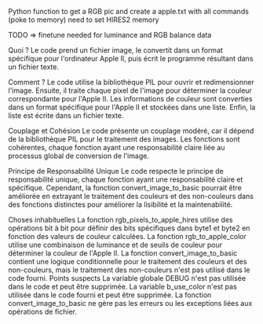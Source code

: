 Python function to get a RGB pic and create a apple.txt with all commands (poke to memory) need to set HIRES2 memory

TODO => finetune needed for luminance and RGB balance data


Quoi ?
Le code prend un fichier image, le convertit dans un format spécifique pour l'ordinateur Apple II, puis écrit le programme résultant dans un fichier texte.

Comment ?
Le code utilise la bibliothèque PIL pour ouvrir et redimensionner l'image. Ensuite, il traite chaque pixel de l'image pour déterminer la couleur correspondante pour l'Apple II. Les informations de couleur sont converties dans un format spécifique pour l'Apple II et stockées dans une liste. Enfin, la liste est écrite dans un fichier texte.

Couplage et Cohésion
Le code présente un couplage modéré, car il dépend de la bibliothèque PIL pour le traitement des images. Les fonctions sont cohérentes, chaque fonction ayant une responsabilité claire liée au processus global de conversion de l'image.

Principe de Responsabilité Unique
Le code respecte le principe de responsabilité unique, chaque fonction ayant une responsabilité claire et spécifique. Cependant, la fonction convert_image_to_basic pourrait être améliorée en extrayant le traitement des couleurs et des non-couleurs dans des fonctions distinctes pour améliorer la lisibilité et la maintenabilité.

Choses inhabituelles
La fonction rgb_pixels_to_apple_hires utilise des opérations bit à bit pour définir des bits spécifiques dans byte1 et byte2 en fonction des valeurs de couleur calculées.
La fonction rgb_to_apple_color utilise une combinaison de luminance et de seuils de couleur pour déterminer la couleur de l'Apple II.
La fonction convert_image_to_basic contient une logique conditionnelle pour le traitement des couleurs et des non-couleurs, mais le traitement des non-couleurs n'est pas utilisé dans le code fourni.
Points suspects
La variable globale DEBUG n'est pas utilisée dans le code et peut être supprimée.
La variable b_use_color n'est pas utilisée dans le code fourni et peut être supprimée.
La fonction convert_image_to_basic ne gère pas les erreurs ou les exceptions liées aux opérations de fichier.
